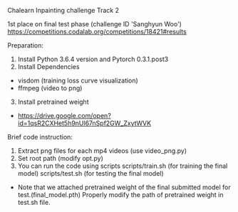 Chalearn Inpainting challenge Track 2

1st place on final test phase (challenge ID 'Sanghyun Woo')
https://competitions.codalab.org/competitions/18421#results

Preparation:
1. Install Python 3.6.4 version and Pytorch 0.3.1.post3
2. Install Dependencies
  - visdom (training loss curve visualization)
  - ffmpeg (video to png)
3. Install pretrained weight
  - https://drive.google.com/open?id=1qsR2CXHet5h9nUl67nSpf2GW_ZxytWVK

Brief code instruction:
1. Extract png files for each mp4 videos (use video_png.py)
2. Set root path (modify opt.py)
3. You can run the code using scripts
   scripts/train.sh (for training the final model)
   scripts/test.sh (for testing the final model)
   
* Note that we attached pretrained weight of the final submitted model for test.(final_model.pth)
  Properly modify the path of pretrained weight in test.sh file.
